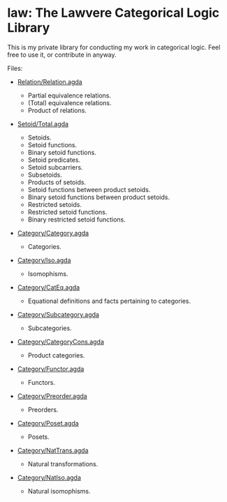 law: The Lawvere Categorical Logic Library
===

This is my private library for conducting my work in categorical
logic.  Feel free to use it, or contribute in anyway.

Files:

  - [Relation/Relation.agda](Relation/Relation.agda)
    - Partial equivalence relations.
    - (Total) equivalence relations.
    - Product of relations.
    
  - [Setoid/Total.agda](Setoid/Total.agda)
    - Setoids.
    - Setoid functions.
    - Binary setoid functions.
    - Setoid predicates.
    - Setoid subcarriers.
    - Subsetoids.
    - Products of setoids.
    - Setoid functions between product setoids.
    - Binary setoid functions between product setoids.
    - Restricted setoids.
    - Restricted setoid functions.
    - Binary restricted setoid functions.

  - [Category/Category.agda](Category/Category.agda)
    - Categories.

  - [Category/Iso.agda](Category/Iso.agda)
    - Isomophisms.
    
  - [Category/CatEq.agda](Category/CatEq.agda)
    - Equational definitions and facts pertaining to categories.

  - [Category/Subcategory.agda](Category/Subcategory.agda)
    - Subcategories.

  - [Category/CategoryCons.agda](Category/CategoryCons.agda)
    - Product categories.

  - [Category/Functor.agda](Category/Functor.agda)
    - Functors.

  - [Category/Preorder.agda](Category/Preorder.agda)
    - Preorders.

  - [Category/Poset.agda](Category/Poset.agda)
    - Posets.

  - [Category/NatTrans.agda](Category/NatTrans.agda)
    - Natural transformations.

  - [Category/NatIso.agda](Category/NatIso.agda)
    - Natural isomophisms.
